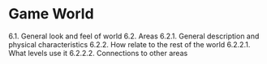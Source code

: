 # Game World

6.1. General look and feel of world
6.2. Areas
6.2.1. General description and physical characteristics
6.2.2. How relate to the rest of the world
6.2.2.1. What levels use it
6.2.2.2. Connections to other areas
